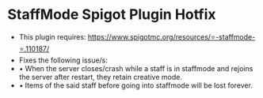 # StaffMode Spigot Plugin Hotfix
- This plugin requires: https://www.spigotmc.org/resources/⭐-staffmode-⭐.110187/
- Fixes the following issue/s:
- • When the server closes/crash while a staff is in staffmode and rejoins the server after restart, they retain creative mode.
- • Items of the said staff before going into staffmode will be lost forever.
